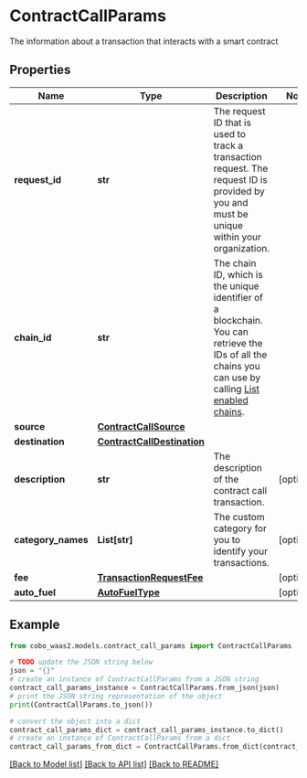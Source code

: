 # ContractCallParams

The information about a transaction that interacts with a smart contract

## Properties

Name | Type | Description | Notes
------------ | ------------- | ------------- | -------------
**request_id** | **str** | The request ID that is used to track a transaction request. The request ID is provided by you and must be unique within your organization. | 
**chain_id** | **str** | The chain ID, which is the unique identifier of a blockchain. You can retrieve the IDs of all the chains you can use by calling [List enabled chains](/v2/api-references/wallets/list-enabled-chains). | 
**source** | [**ContractCallSource**](ContractCallSource.md) |  | 
**destination** | [**ContractCallDestination**](ContractCallDestination.md) |  | 
**description** | **str** | The description of the contract call transaction. | [optional] 
**category_names** | **List[str]** | The custom category for you to identify your transactions. | [optional] 
**fee** | [**TransactionRequestFee**](TransactionRequestFee.md) |  | [optional] 
**auto_fuel** | [**AutoFuelType**](AutoFuelType.md) |  | [optional] 

## Example

```python
from cobo_waas2.models.contract_call_params import ContractCallParams

# TODO update the JSON string below
json = "{}"
# create an instance of ContractCallParams from a JSON string
contract_call_params_instance = ContractCallParams.from_json(json)
# print the JSON string representation of the object
print(ContractCallParams.to_json())

# convert the object into a dict
contract_call_params_dict = contract_call_params_instance.to_dict()
# create an instance of ContractCallParams from a dict
contract_call_params_from_dict = ContractCallParams.from_dict(contract_call_params_dict)
```
[[Back to Model list]](../README.md#documentation-for-models) [[Back to API list]](../README.md#documentation-for-api-endpoints) [[Back to README]](../README.md)


